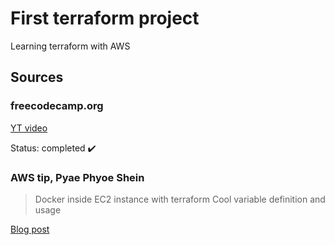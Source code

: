 # First terraform project

Learning terraform with AWS

## Sources

### freecodecamp.org

[YT video](https://www.youtube.com/watch?v=SLB_c_ayRMo&t=6859s&ab_channel=freeCodeCamp.org)

Status: completed :heavy_check_mark:

### AWS tip, Pyae Phyoe Shein

> Docker inside EC2 instance with terraform
> Cool variable definition and usage

[Blog post](https://awstip.com/to-set-up-docker-container-inside-ec2-instance-with-terraform-3af5d53e54ba)
